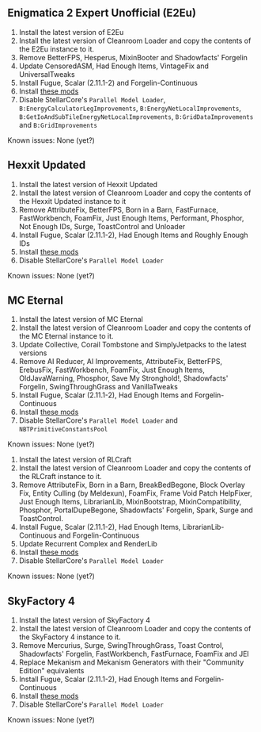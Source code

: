 ## Enigmatica 2 Expert Unofficial (E2Eu)

1. Install the latest version of E2Eu
2. Install the latest version of Cleanroom Loader and copy the contents of the E2Eu instance to it.
3. Remove BetterFPS, Hesperus, MixinBooter and Shadowfacts' Forgelin
4. Update CensoredASM, Had Enough Items, VintageFix and UniversalTweaks
5. Install Fugue, Scalar (2.11.1-2) and Forgelin-Continuous
6. Install [these mods](https://github.com/Radk6/MC-Optimization-Guide/blob/main/mods-n-stuff/1.12.2.md)
7. Disable StellarCore's `Parallel Model Loader`, `B:EnergyCalculatorLegImprovements`, `B:EnergyNetLocalImprovements`, `B:GetIoAndSubTileEnergyNetLocalImprovements`, `B:GridDataImprovements` and `B:GridImprovements`
 
Known issues: None (yet?)

## Hexxit Updated

1. Install the latest version of Hexxit Updated
2. Install the latest version of Cleanroom Loader and copy the contents of the Hexxit Updated instance to it
3. Remove AttributeFix, BetterFPS, Born in a Barn, FastFurnace, FastWorkbench, FoamFix, Just Enough Items, Performant, Phosphor, Not Enough IDs, Surge, ToastControl and Unloader
4. Install Fugue, Scalar (2.11.1-2), Had Enough Items and Roughly Enough IDs
5. Install [these mods](https://github.com/Radk6/MC-Optimization-Guide/blob/main/mods-n-stuff/1.12.2.md)
6. Disable StellarCore's `Parallel Model Loader`

Known issues: None (yet?)

## MC Eternal

1. Install the latest version of MC Eternal
2. Install the latest version of Cleanroom Loader and copy the contents of the MC Eternal instance to it.
3. Update Collective, Corail Tombstone and SimplyJetpacks to the latest versions
4. Remove AI Reducer, AI Improvements, AttributeFix, BetterFPS, ErebusFix, FastWorkbench, FoamFix, Just Enough Items, OldJavaWarning, Phosphor, Save My Stronghold!, Shadowfacts' Forgelin, SwingThroughGrass and VanillaTweaks
5. Install Fugue, Scalar (2.11.1-2), Had Enough Items and Forgelin-Continuous
6. Install [these mods](https://github.com/Radk6/MC-Optimization-Guide/blob/main/mods-n-stuff/1.12.2.md)
7. Disable StellarCore's `Parallel Model Loader` and `NBTPrimitiveConstantsPool`

Known issues: None (yet?)

1. Install the latest version of RLCraft
2. Install the latest version of Cleanroom Loader and copy the contents of the RLCraft instance to it.
3. Remove AttributeFix, Born in a Barn, BreakBedBegone, Block Overlay Fix, Entity Culling (by Meldexun), FoamFix, Frame Void Patch HelpFixer, Just Enough Items, LibrarianLib, MixinBootstrap, MixinCompatibility, Phosphor, PortalDupeBegone, Shadowfacts' Forgelin, Spark, Surge and ToastControl.
4. Install Fugue, Scalar (2.11.1-2), Had Enough Items, LibrarianLib-Continuous and Forgelin-Continuous
5. Update Recurrent Complex and RenderLib
6. Install [these mods](https://github.com/Radk6/MC-Optimization-Guide/blob/main/mods-n-stuff/1.12.2.md)
7. Disable StellarCore's `Parallel Model Loader`

Known issues: None (yet?)

## SkyFactory 4

1. Install the latest version of SkyFactory 4
2. Install the latest version of Cleanroom Loader and copy the contents of the SkyFactory 4 instance to it.
3. Remove Mercurius, Surge, SwingThroughGrass, Toast Control, Shadowfacts' Forgelin, FastWorkbench, FastFurnace, FoamFix and JEI
4. Replace Mekanism and Mekanism Generators with their "Community Edition" equivalents
5. Install Fugue, Scalar (2.11.1-2), Had Enough Items and Forgelin-Continuous
6. Install [these mods](https://github.com/Radk6/MC-Optimization-Guide/blob/main/mods-n-stuff/1.12.2.md)
7. Disable StellarCore's `Parallel Model Loader`

Known issues: None (yet?)
